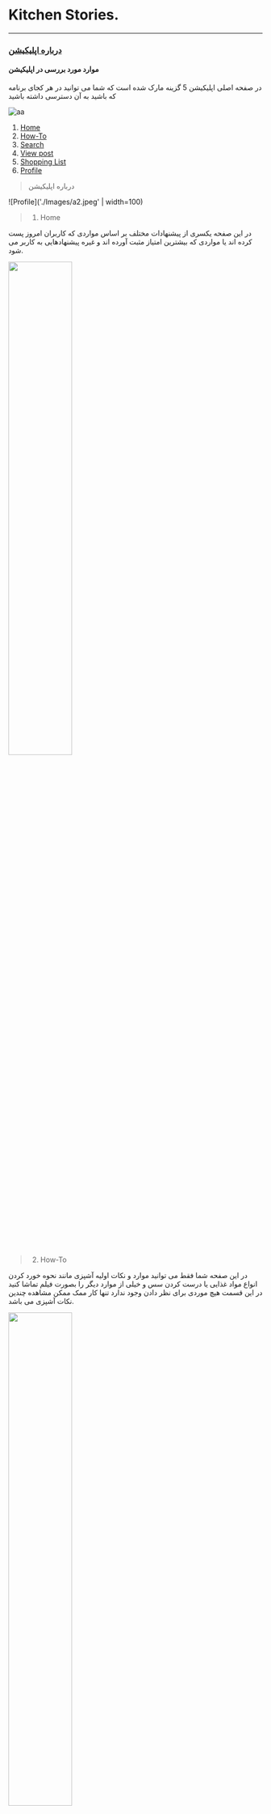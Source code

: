 # Kitchen Stories.
----
### [درباره اپلیکیشن](#aboutApp)
#### موارد مورد بررسی در اپلیکیشن

در صفحه اصلی اپلیکیشن 5 گزینه مارک شده است که شما می توانید در هر کجای برنامه که باشید به آن دسترسی داشته باشید

![aa](./Images/a1.jpg)
1. [Home](#Home)
2. [How-To](#How_To)
3. [Search](#search)
4. [View post](#view)
5. [Shopping List](#shoppingList)
6. [Profile](#profile)


> <p id="aboutApp">درباره اپلیکیشن</p>


![Profile]('./Images/a2.jpeg' | width=100)

> 1. <p id="Home">Home</p>

در این صفحه یکسری از پیشنهادات مختلف بر اساس مواردی که کاربران امروز پست کرده اند یا مواردی که بیشترین امتیاز مثبت آورده اند و غیره پیشنهادهایی به کاربر می شود.

 <img src='./Images/a2.jpeg' width='50%'>
 
> 2. <p id="How_To">How-To</p>

در این صفحه شما فقط می توانید موارد و نکات اولیه آشپزی مانند نحوه خورد کردن انواع مواد غذایی یا درست کردن سس و خیلی از موارد دیگر را بصورت فیلم تماشا کنید در این قسمت هیچ موردی برای نظر دادن وجود ندارد تنها کار ممک ممکن مشاهده چندین نکات آشپزی می باشد.

 <img src='./Images/a3.jpeg' width='50%'>

> 3. <p id="search">Search</p>

 3.1. در این قسمت میتوانید مستقیما موردی را که می خواهید سرچ کنید( مثلا نوع غذا مورد نظر یا کشور مورد نظر یا هر کلید واژه دیگر)

  <img src='./Images/s2.jpeg' width='50%'>
 3.2. بطور پیش فرض گزینه هایی در اختیار شما قرار میگیرد که با انتخاب هر کدام میتوانید  غذاهای مربوط به آن بخش را مشاهده کنید (مثل انتخاب پاستا یا دسر یا غذاهایی که سریع آماده می شوند.)


  <img src='./Images/s3.jpeg' width='50%'>

 3.3. در بخش سوم می توانید مستقیم یکسری از فیلتر ها را اعمال کنید

   I. Filter:
   
   <img src='./Images/f2.png' width='20%'> 

     - Category
     - Diet
     - Cuisine
     - Main ingredients
     - Occasion
     - type

   II. Change sorting: (مواردی که در قسمت فیلتر انتخاب می شود در این قسمت تغیین می شود موارد کشف شده بر چه اساسی نمایش داده شود)
      <img src='./Images/f1.png' width='20%'>

     - Relevance
     - Likes
     - Commented
     - Release date


> 4. <p id="View">View post</p>

زمانی که شما پستی را انتخاب میکنید تا مشاهده کنید به طور کل از چند بخش زیر تشکلی شده پاستا


+ video 
  + اگر فیلمی از نحوه ساخت غذا وجود داشته باشد شما در این بخش میتوانید با اجرای فیلم آن را تماشا کنید.
  <img src='./Images/c1.png' width='20%'>
+ rate
  + امتیازی که این غذا آورده است به صورت 5 ستاره نشان می دهد
  <img src='./Images/c3.png' width='20%'>
+ like and save
  + می توانید این پست را لایک  کنید یا آن را در قسمت دسته بند های خود ذخیره کنید.
+ creator name
  + تمام نظرات خوانندگان را می توانید مشاهده کنید. همچنین تمام کسانی که این غذا را درست کرده اند می توانند از غذای خود عکس گرفته و بفرستند
  <img src='./Images/c4.png' width='20%'>
+ Difficulty
  + نوع تهیه غذا بسته به راحت و سخت بودن برچسب خورده است 
  <img src='./Images/c5.png' width='20%'>
+ Reviews 
  + نظرات کاربران و عکس همین غذا توسط کاربران 
  <img src='./Images/c6.png' width='20%'>
+ Time of cooking
  + مدت زمانی که طول می کشد غذا درست شود
+ ingredients
  + میزان مواد مورد نیاز برای تهیه غذا بسته به اینکه چه تعداد را انتخاب می کنید میزان مواد غذایی تغییر می کند
  + همچنین میتوانید این غذا را به لیست خرید خود اضافه کنید
  <img src='./Images/c7.png' width='20%'>
+ Step 
  + مراحل ساخت غذا با کامنتی در زیر آنها همران با عکس نمایش داده شده است 
  <img src='./Images/c8.png' width='20%'>
+ Tags
+ Start cooking! 
  + اگر این گزینه را انتخاب کنید میتوانید فقط مراحل ساخت غذا را ببینید 
  + در انتها می توانید از غذایی که درست کردید عکس بگیرید و ارسال کنید
  <img src='./Images/c9.png' width='20%'>

> 5. <p id="shoppingList">Shopping List</p>

در این بخش می توانید مواردی که قبلا به قسمت لیست خرید اضافه کرده اید را ما مشاهده کنید. ( در این بخش مواد غذایی و مقداری که شما لازم دارید نمایش داده می شود)
 
 <img src='./Images/s1.png' width='50%'>
 
> 6. <p id="profile">Profile</p>
